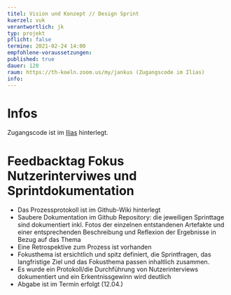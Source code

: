 ```yaml
---
titel: Vision und Konzept // Design Sprint
kuerzel: vuk
verantwortlich: jk
typ: projekt
pflicht: false
termine: 2021-02-24 14:00
empfohlene-voraussetzungen: 
published: true
dauer: 120
raum: https://th-koeln.zoom.us/my/jankus (Zugangscode im Ilias)
info: 
---
```


# Infos

Zugangscode ist im [Ilias](https://ilias.th-koeln.de/goto.php?target=fold_1658174&client_id=ILIAS_FH_Koeln) hinterlegt.

# Feedbacktag Fokus Nutzerinterviwes und Sprintdokumentation

- Das Prozessprotokoll ist im Github-Wiki hinterlegt
- Saubere Dokumentation im Github Repository: die jeweiligen Sprinttage sind dokumentiert inkl. Fotos der einzelnen entstandenen Artefakte und einer entsprechenden Beschreibung und Reflexion der Ergebnisse in Bezug auf das Thema
- Eine Retrospektive zum Prozess ist vorhanden
- Fokusthema ist ersichtlich und spitz definiert, die Sprintfragen, das langfristige Ziel und das Fokusthema passen inhaltlich zusammen.
- Es wurde ein Protokoll/die Durchführung von Nutzerinterviews dokumentiert und ein Erkentnissgewinn wird deutlich
- Abgabe ist im Termin erfolgt (12.04.)